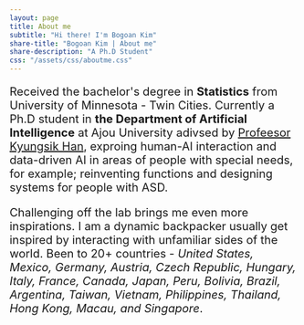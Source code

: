 ```yaml
---
layout: page
title: About me
subtitle: "Hi there! I'm Bogoan Kim"
share-title: "Bogoan Kim | About me"
share-description: "A Ph.D Student"
css: "/assets/css/aboutme.css"
---
```


<div id="aboutme-section">

<style>
      p {
        font-size: 20px;
      }
      .a {
        text-indent: 2em;
      }
      .b {
        text-indent: -2em;
      }
      .c {
        text-indent: -2em;
        margin-left: 2em;
      }
</style>
  
<p class="about-text">
<span class="fa fa-graduation-cap about-icon"></span>
Received the bachelor's degree in <Strong>Statistics</Strong> from University of Minnesota - Twin Cities. Currently a Ph.D student in <Strong>the Department of Artificial Intelligence</Strong> at Ajou University adivsed by <a href="https://www.ajouhcil.com/">Profeesor Kyungsik Han</a>, exproing human-AI interaction and data-driven AI in areas of people with special needs, for example; reinventing functions and designing systems for people with ASD. 
</p>

<p class="about-text">
<span class="fa fa-globe-asia about-icon"></span>
Challenging off the lab brings me even more inspirations. I am a dynamic backpacker usually get inspired by interacting with unfamiliar sides of the world. Been to 20+ countries - <i>United States, Mexico, Germany, Austria, Czech Republic, Hungary, Italy, France, Canada, Japan, Peru, Bolivia, Brazil, Argentina, Taiwan, Vietnam, Philippines, Thailand, Hong Kong, Macau, and Singapore</i>.
</p>
